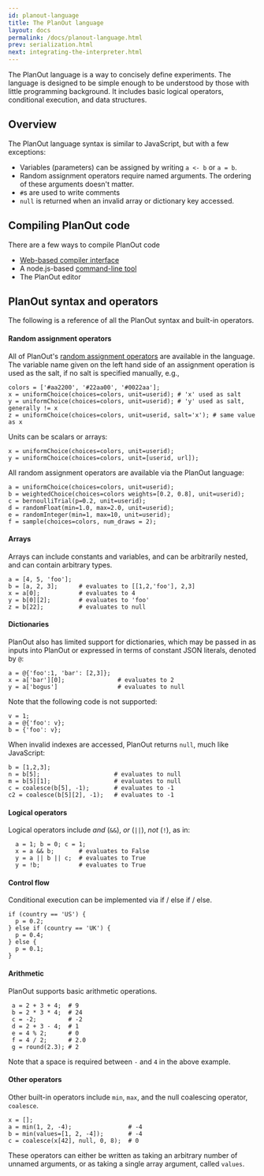 ```yaml
---
id: planout-language
title: The PlanOut language
layout: docs
permalink: /docs/planout-language.html
prev: serialization.html
next: integrating-the-interpreter.html
---
```


The PlanOut language is a way to concisely define experiments. The language is
designed to be simple enough to be understood by those with little programming
background. It includes basic logical operators, conditional execution, and data
structures.


## Overview
The PlanOut language syntax is similar to JavaScript, but with a few exceptions:

 * Variables (parameters) can be assigned by writing `a <- b` or `a = b`.
 * Random assignment operators require named arguments. The ordering of these
  arguments doesn't matter.
 * `#`s are used to write comments
 * `null` is returned when an invalid array or dictionary key accessed.


## Compiling PlanOut code
There are a few ways to compile PlanOut code

* [Web-based compiler interface](http://facebook.github.io/planout/demo/planout-compiler.html)
* A node.js-based [command-line tool](https://github.com/facebook/planout/tree/master/compiler)
* The PlanOut editor

## PlanOut syntax and operators
The following is a reference of all the PlanOut syntax and built-in
operators.

#### Random assignment operators
All of PlanOut's [random assignment operators](random-operators.html) are
available in the language. The variable name given on the left
hand side of an assignment operation is used as the salt, if no salt is
specified manually, e.g.,

```
colors = ['#aa2200', '#22aa00', '#0022aa'];
x = uniformChoice(choices=colors, unit=userid); # 'x' used as salt
y = uniformChoice(choices=colors, unit=userid); # 'y' used as salt, generally != x
z = uniformChoice(choices=colors, unit=userid, salt='x'); # same value as x
```

Units can be scalars or arrays:

```
x = uniformChoice(choices=colors, unit=userid);
y = uniformChoice(choices=colors, unit=[userid, url]);
```

All random assignment operators are available via the PlanOut language:

```
a = uniformChoice(choices=colors, unit=userid);
b = weightedChoice(choices=colors weights=[0.2, 0.8], unit=userid);
c = bernoulliTrial(p=0.2, unit=userid);
d = randomFloat(min=1.0, max=2.0, unit=userid);
e = randomInteger(min=1, max=10, unit=userid);
f = sample(choices=colors, num_draws = 2);
```


#### Arrays
Arrays can include constants and variables, and can be arbitrarily nested, and can contain arbitrary types.

```
a = [4, 5, 'foo'];
b = [a, 2, 3];      # evaluates to [[1,2,'foo'], 2,3]
x = a[0];           # evaluates to 4
y = b[0][2];        # evaluates to 'foo'
z = b[22];          # evaluates to null
```

#### Dictionaries
PlanOut also has limited support for dictionaries, which may be passed in as inputs
into PlanOut or expressed in terms of constant JSON literals, denoted by `@`:

```
a = @{'foo':1, 'bar': [2,3]};
x = a['bar'][0];               # evaluates to 2
y = a['bogus']                 # evaluates to null
```

Note that the following code is not supported:

```
v = 1;
a = @{'foo': v};
b = {'foo': v};
```

When invalid indexes are accessed, PlanOut returns `null`, much like JavaScript:

```
b = [1,2,3];
n = b[5];                     # evaluates to null
m = b[5][1];                  # evaluates to null
c = coalesce(b[5], -1);       # evaluates to -1
c2 = coalesce(b[5][2], -1);   # evaluates to -1
```

#### Logical operators
Logical operators include *and* (`&&`), *or* (`||`), *not* (`!`), as in:

```
  a = 1; b = 0; c = 1;
  x = a && b;       # evaluates to False
  y = a || b || c;  # evaluates to True
  y = !b;           # evaluates to True
```

#### Control flow
Conditional execution can be implemented via if / else if / else.

```
if (country == 'US') {
  p = 0.2;
} else if (country == 'UK') {
  p = 0.4;
} else {
  p = 0.1;
}
```

#### Arithmetic
PlanOut supports basic arithmetic operations.

```
 a = 2 + 3 + 4;  # 9
 b = 2 * 3 * 4;  # 24
 c = -2;         # -2
 d = 2 + 3 - 4;  # 1
 e = 4 % 2;      # 0
 f = 4 / 2;      # 2.0
 g = round(2.3); # 2
```

Note that a space is required between `-` and `4` in the above example.


#### Other operators
Other built-in operators include `min`, `max`, and the null coalescing operator, `coalesce`.

```
x = [];
a = min(1, 2, -4);                # -4
b = min(values=[1, 2, -4]);       # -4
c = coalesce(x[42], null, 0, 8);  # 0
```

These operators can either be written as taking an arbitrary number of unnamed arguments, or as taking a single array argument, called `values`.
